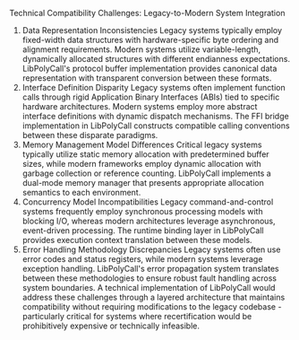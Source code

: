 Technical Compatibility Challenges: Legacy-to-Modern System Integration
1. Data Representation Inconsistencies
Legacy systems typically employ fixed-width data structures with hardware-specific byte ordering and alignment requirements. Modern systems utilize variable-length, dynamically allocated structures with different endianness expectations. LibPolyCall's protocol buffer implementation provides canonical data representation with transparent conversion between these formats.
2. Interface Definition Disparity
Legacy systems often implement function calls through rigid Application Binary Interfaces (ABIs) tied to specific hardware architectures. Modern systems employ more abstract interface definitions with dynamic dispatch mechanisms. The FFI bridge implementation in LibPolyCall constructs compatible calling conventions between these disparate paradigms.
3. Memory Management Model Differences
Critical legacy systems typically utilize static memory allocation with predetermined buffer sizes, while modern frameworks employ dynamic allocation with garbage collection or reference counting. LibPolyCall implements a dual-mode memory manager that presents appropriate allocation semantics to each environment.
4. Concurrency Model Incompatibilities
Legacy command-and-control systems frequently employ synchronous processing models with blocking I/O, whereas modern architectures leverage asynchronous, event-driven processing. The runtime binding layer in LibPolyCall provides execution context translation between these models.
5. Error Handling Methodology Discrepancies
Legacy systems often use error codes and status registers, while modern systems leverage exception handling. LibPolyCall's error propagation system translates between these methodologies to ensure robust fault handling across system boundaries.
A technical implementation of LibPolyCall would address these challenges through a layered architecture that maintains compatibility without requiring modifications to the legacy codebase - particularly critical for systems where recertification would be prohibitively expensive or technically infeasible.